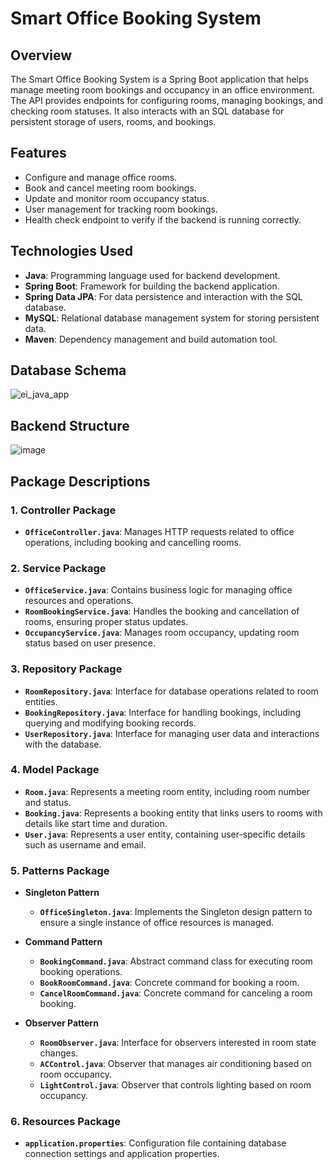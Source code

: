 # Smart Office Booking System

## Overview

The Smart Office Booking System is a Spring Boot application that helps manage meeting room bookings and occupancy in an office environment. The API provides endpoints for configuring rooms, managing bookings, and checking room statuses. It also interacts with an SQL database for persistent storage of users, rooms, and bookings.

## Features

- Configure and manage office rooms.
- Book and cancel meeting room bookings.
- Update and monitor room occupancy status.
- User management for tracking room bookings.
- Health check endpoint to verify if the backend is running correctly.

## Technologies Used

- **Java**: Programming language used for backend development.
- **Spring Boot**: Framework for building the backend application.
- **Spring Data JPA**: For data persistence and interaction with the SQL database.
- **MySQL**: Relational database management system for storing persistent data.
- **Maven**: Dependency management and build automation tool.

## Database Schema 

![ei_java_app](https://github.com/user-attachments/assets/b3a151f7-ed33-4e46-9191-8fe07e33b3cb)

## Backend Structure

![image](https://github.com/user-attachments/assets/3ca56668-d4db-4923-863c-fe6b276acaf7)


## Package Descriptions

### 1. Controller Package
- **`OfficeController.java`**: Manages HTTP requests related to office operations, including booking and cancelling rooms.

### 2. Service Package
- **`OfficeService.java`**: Contains business logic for managing office resources and operations.
- **`RoomBookingService.java`**: Handles the booking and cancellation of rooms, ensuring proper status updates.
- **`OccupancyService.java`**: Manages room occupancy, updating room status based on user presence.

### 3. Repository Package
- **`RoomRepository.java`**: Interface for database operations related to room entities.
- **`BookingRepository.java`**: Interface for handling bookings, including querying and modifying booking records.
- **`UserRepository.java`**: Interface for managing user data and interactions with the database.

### 4. Model Package
- **`Room.java`**: Represents a meeting room entity, including room number and status.
- **`Booking.java`**: Represents a booking entity that links users to rooms with details like start time and duration.
- **`User.java`**: Represents a user entity, containing user-specific details such as username and email.

### 5. Patterns Package
- **Singleton Pattern**
  - **`OfficeSingleton.java`**: Implements the Singleton design pattern to ensure a single instance of office resources is managed.
  
- **Command Pattern**
  - **`BookingCommand.java`**: Abstract command class for executing room booking operations.
  - **`BookRoomCommand.java`**: Concrete command for booking a room.
  - **`CancelRoomCommand.java`**: Concrete command for canceling a room booking.

- **Observer Pattern**
  - **`RoomObserver.java`**: Interface for observers interested in room state changes.
  - **`ACControl.java`**: Observer that manages air conditioning based on room occupancy.
  - **`LightControl.java`**: Observer that controls lighting based on room occupancy.

### 6. Resources Package
- **`application.properties`**: Configuration file containing database connection settings and application properties.


